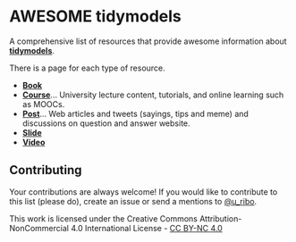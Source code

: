 # AWESOME tidymodels

A comprehensive list of resources that provide awesome information about [**tidymodels**](http://tidymodels.org/).

There is a page for each type of resource.

-   [**Book**](book.qmd)
-   [**Course**](course.qmd)... University lecture content, tutorials, and online learning such as MOOCs.
-   [**Post**](post.qmd)... Web articles and tweets (sayings, tips and meme) and discussions on question and answer website.
-   [**Slide**](slide.qmd)
-   [**Video**](video.qmd)

## Contributing

Your contributions are always welcome! If you would like to contribute to this list (please do), create an issue or send a mentions to [\@u_ribo](http://twitter.com/u_ribo).

This work is licensed under the Creative Commons Attribution-NonCommercial 4.0 International License - [CC BY-NC 4.0](https://creativecommons.org/licenses/by-nc/4.0/legalcode)
